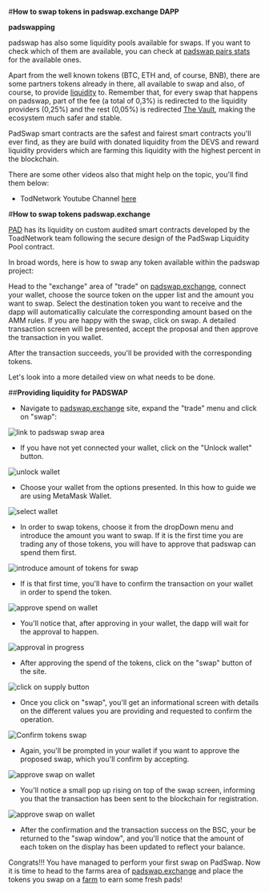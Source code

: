 #**How to swap tokens in padswap.exchange DAPP**

**padswapping**

padswap has also some liquidity pools available for swaps. If you want to check which of them are available, you can check at [padswap pairs stats](https://info.padswap.exchange/pairs) for the available ones.

Apart from the well known tokens (BTC, ETH and, of course, BNB), there are some partners tokens already in there, all available to swap and also, of course, to provide [liquidity](liquidity.md) to. Remember that, for every swap that happens on padswap, part of the fee (a total of 0,3%) is redirected to the liquidity providers (0,25%) and the rest (0,05%) is redirected [The Vault](vault.md), making the ecosystem much safer and stable.

 PadSwap smart contracts are the safest and fairest smart contracts you'll ever find, as they are build with donated liquidity from the DEVS and reward liquidity providers which are farming this liquidity with the highest percent in the blockchain.

There are some other videos also that might help on the topic, you'll find them below:
* TodNetwork Youtube Channel [here](https://www.youtube.com/channel/UCI_vUc-HrJWtKXj-Re-hTSw/videos)

#**How to swap tokens padswap.exchange**

[PAD](padtoken.md) has its liquidity on custom audited smart contracts developed by the ToadNetwork team following the secure design of the PadSwap Liquidity Pool contract.

In broad words, here is how to swap any token available within the padswap project:

Head to the "exchange" area of "trade" on [padswap.exchange](https://padswap.exchange/#/swap), connect your wallet, choose the source token on the upper list and the amount you want to swap. Select the destination token you want to receive and the dapp will automaticalliy calculate the corresponding amount based on the AMM rules. If you are happy with the swap, click on swap. A detailed transaction screen will be presented, accept the proposal and then approve the transaction in you wallet.

After the transaction succeeds, you'll be provided with the corresponding tokens.

Let's look into a more detailed view on what needs to be done.

##**Providing liquidity for PADSWAP**
- Navigate to [padswap.exchange](https://padswap.exchange) site, expand the "trade" menu and click on "swap":

![link to padswap swap area](https://github.com/ToadNetwork/Docs/blob/main/docs/_media/howtos/SwappingOnPadswap00_navigateToSwap.png?raw=true)

- If you have not yet connected your wallet, click on the "Unlock wallet" button.

![unlock wallet](https://github.com/ToadNetwork/Docs/blob/main/docs/_media/howtos/SwappingOnPadswap01_connectWallet.png?raw=true)

- Choose your wallet from the options presented. In this how to guide we are using MetaMask Wallet.

![select wallet](https://github.com/ToadNetwork/Docs/blob/main/docs/_media/howtos/SwappingOnPadswap02_chooseWallet.png?raw=true)

- In order to swap tokens, choose it from the dropDown menu and introduce the amount you want to swap. If it is the first time you are trading any of those tokens, you will have to approve that padswap can spend them first.

![introduce amount of tokens for swap](https://github.com/ToadNetwork/Docs/blob/main/docs/_media/howtos/SwappingOnPadswap02_selectTokensToSwap.png?raw=true)

- If is that first time, you'll have to confirm the transaction on your wallet in order to spend the token.

![approve spend on wallet](https://github.com/ToadNetwork/Docs/blob/main/docs/_media/howtos/SwappingOnPadswap04_approveSpendOfTokens.png?raw=true)

- You'll notice that, after approving in your wallet, the dapp will wait for the approval to happen.

![approval in progress](https://github.com/ToadNetwork/Docs/blob/main/docs/_media/howtos/SwappingOnPadswap05_approvalOnCourse.png?raw=true)

- After approving the spend of the tokens, click on the "swap" button of the site.

![click on supply button](https://github.com/ToadNetwork/Docs/blob/main/docs/_media/howtos/SwappingOnPadswap06_chooseSwapToken.png?raw=true)

- Once you click on "swap", you'll get an informational screen with details on the different values you are providing and requested to confirm the operation.

![Confirm tokens swap](https://github.com/ToadNetwork/Docs/blob/main/docs/_media/howtos/SwappingOnPadswap07_CheckSwapDetails.png?raw=true)

- Again, you'll be prompted in your wallet if you want to approve the proposed swap, which you'll confirm by accepting.

![approve swap on wallet](https://github.com/ToadNetwork/Docs/blob/main/docs/_media/howtos/SwappingOnPadswap08_confirmSwapOnWallet.png?raw=true)

- You'll notice a small pop up rising on top of the swap screen, informing you that the transaction has been sent to the blockchain for registration.

![approve swap on wallet](https://github.com/ToadNetwork/Docs/blob/main/docs/_media/howtos/SwappingOnPadswap09_swapConfirmation.png?raw=true)

- After the confirmation and the transaction success on the BSC, your be returned to the "swap window", and you'll notice that the amount of each token on the display has been updated to reflect your balance.

Congrats!!! You have managed to perform your first swap on PadSwap. Now it is time to head to the farms area of [padswap.exchange](https://dapps.padswap.exchange/) and place the tokens you swap on a [farm](padfarms.md) to earn some fresh pads!
